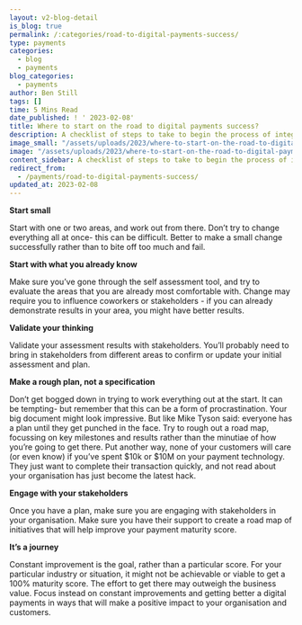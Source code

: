 ```yaml
---
layout: v2-blog-detail
is_blog: true
permalink: /:categories/road-to-digital-payments-success/
type: payments
categories:
  - blog
  - payments
blog_categories:
  - payments
author: Ben Still
tags: []
time: 5 Mins Read
date_published: ! ' 2023-02-08'
title: Where to start on the road to digital payments success?
description: A checklist of steps to take to begin the process of integrating online payments into your business. Start small and soon, and make sure you validate your plan with key stakeholders.
image_small: "/assets/uploads/2023/where-to-start-on-the-road-to-digital-payments-success-min.png"
image: "/assets/uploads/2023/where-to-start-on-the-road-to-digital-payments-success-min.png"
content_sidebar: A checklist of steps to take to begin the process of integrating online payments into your business. Start small and soon, and make sure you validate your plan with key stakeholders.
redirect_from:
  - /payments/road-to-digital-payments-success/
updated_at: 2023-02-08
---
```


**Start small**

Start with one or two areas, and work out from there. Don’t try to change everything all at once- this can be difficult. Better to make a small change successfully rather than to bite off too much and fail.

**Start with what you already know**

Make sure you’ve gone through the self assessment tool, and try to evaluate the areas that you are already most comfortable with. Change may require you to influence coworkers or stakeholders - if you can already demonstrate results in your area, you might have better results.

**Validate your thinking**

Validate your assessment results with stakeholders. You’ll probably need to bring in stakeholders from different areas to confirm or update your initial assessment and plan.

**Make a rough plan, not a specification**

Don’t get bogged down in trying to work everything out at the start. It can be tempting- but remember that this can be a form of procrastination. Your big document might look impressive. But like Mike Tyson said: everyone has a plan until they get punched in the face.
Try to rough out a road map, focussing on key milestones and results rather than the minutiae of how you’re going to get there.
Put another way, none of your customers will care (or even know) if you’ve spent $10k or $10M on your payment technology. They just want to complete their transaction quickly, and not read about your organisation has just become the latest hack.

**Engage with your stakeholders**

Once you have a plan, make sure you are engaging with stakeholders in your organisation. Make sure you have their support to create a road map of initiatives that will help improve your payment maturity score.

**It’s a journey**

Constant improvement is the goal, rather than a particular score. For your particular industry or situation, it might not be achievable or viable to get a 100% maturity score. The effort to get there may outweigh the business value. Focus instead on constant improvements and getting better a digital payments in ways that will make a positive impact to your organisation and customers.

